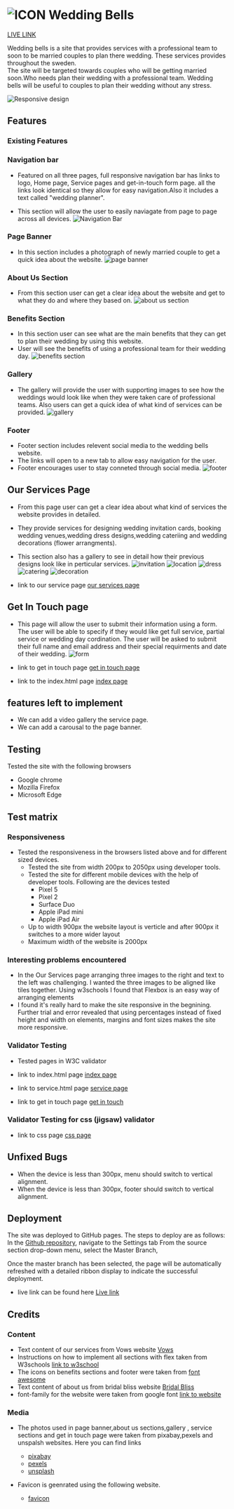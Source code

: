 # ![ICON](./favicon/favicon.ico) Wedding Bells 

[LIVE LINK](https://chathugaj.github.io/Wedding-Bells/get-in-touch.html)

Wedding bells is a site that provides services with a professional team to soon to be married couples to plan there wedding.
These services provides throughout the sweden.  
The site will be targeted towards couples who will be getting married soon.Who needs plan their wedding with a professional team.
Wedding bells will be useful to couples to plan their wedding without any stress.

![Responsive design](./readme/Screenshot%202023-05-28%20at%2001.27.46.png)

## Features

### Existing Features
  ### Navigation bar
  - Featured on all three pages, full responsive navigation bar has links to logo, Home page, Service pages and get-in-touch form page.
all the links look identical so they allow for easy navigation.Also it includes a text called "wedding planner". 

  - This section will allow the user to easily naviagate from page to page across all devices.
  ![Navigation Bar](./readme/nav-bar.png)

  ### Page Banner
  - In this section includes a photograph of newly married couple to get a  quick idea about the website.
  ![page banner](./readme/page-banner.png)

  ### About Us Section 
  - From this section user can get a clear idea about the website and get to what they do and where they based on.
  ![about us section](./readme/about-us.png)

  ### Benefits Section
  - In this section user can see what are the main benefits that they can get to plan their wedding by using this website.
  - User will see the benefits of using a professional team for their wedding day.
  ![benefits section](./readme/benefits-sec.png)

  ### Gallery
  - The gallery will provide the user with supporting images to see how the weddings would look like
  when they were taken care of professional teams.
  Also users can get a quick idea of what kind of services can be provided.
  ![gallery](./readme/gallery.png)

  ### Footer
  - Footer section includes relevent social media to the wedding bells website.
  - The links will open to a new tab to allow easy navigation for the user.
  - Footer encourages user to stay conneted through social media.
  ![footer](./readme/footer.png)

  ## Our Services Page
  - From this page user can get a clear idea about what kind of services the website provides in detailed.
  - They provide services for designing wedding invitation cards, booking wedding venues,wedding dress designs,wedding cateriing and wedding decorations (flower arrangments).
  - This section also has a gallery to see in detail how their previous designs look like 
    in perticular services.
    ![invitation](./readme/invitation.png)
    ![location](./readme/location.png)
    ![dress](./readme/dress.png)
    ![catering](./readme/catering.png)
    ![decoration](./readme/decorations.png)

  - link to our service page
    [our services page](./services.html)


  ## Get In Touch page
  - This page will allow the user to submit their information using a form. The user will be able to specify if they would like get full service, partial service or wedding day cordination. The user will be asked to submit their full name and email address and their special requirments and date of their wedding.
  ![form](./readme/form.png)

  - link to get in touch page 
    [get in touch page](./get-in-touch.html)
  
  - link to the index.html page
    [index page](./index.html)

## features left to implement
  - We can add a video gallery the service page.
  - We can add a carousal to the page banner.

## Testing

Tested the site with the following browsers
- Google chrome
- Mozilla Firefox
- Microsoft Edge

## Test matrix


### Responsiveness
- Tested the responsiveness in the browsers listed above and for different sized devices.
    - Tested the site from width 200px to 2050px using developer tools.
    - Tested the site for different mobile devices with the help of developer tools. Following are the devices tested
        - Pixel 5
        - Pixel 2
        - Surface Duo
        - Apple iPad mini
        - Apple iPad Air
    - Up to width 900px the website layout is verticle and after 900px it switches to a more wider layout
    - Maximum width of the website is 2000px

### Interesting problems encountered
- In the Our Services page arranging three images to the right and text to the left was challenging. I wanted the three images to be aligned like tiles together. Using w3schools I found that Flexbox is an easy way of arranging elements
- I found it's really hard to make the site responsive in the begnining. Further trial and error revealed that using percentages instead of fixed height and width on elements, margins and font sizes makes the site more responsive.

### Validator Testing
- Tested pages in W3C validator
-  link to index.html page
  [index page](https://validator.w3.org/nu/?showsource=yes&doc=https%3A%2F%2Fchathugaj.github.io%2FWedding-Bells%2Findex.html)

-  link to service.html page
  [service page](https://validator.w3.org/nu/?showsource=yes&doc=https%3A%2F%2Fchathugaj.github.io%2FWedding-Bells%2Fservices.html)

-  link to get in touch page
 [get in touch](https://validator.w3.org/nu/?showsource=yes&doc=https%3A%2F%2Fchathugaj.github.io%2FWedding-Bells%2Fget-in-touch.html)
  
### Validator Testing for css (jigsaw) validator 
- link to css page
  [css page](https://jigsaw.w3.org/css-validator/validator?uri=https%3A%2F%2Fchathugaj.github.io%2FWedding-Bells%2Fcss%2Fstyle1.css&profile=css3svg&usermedium=all&warning=1&vextwarning=&lang=en)

## Unfixed Bugs
- When the device is less than 300px, menu should switch to vertical alignment.
- When the device is less than 300px, footer should switch to vertical alignment.

## Deployment
The site was deployed to GitHub pages.
The steps to deploy are as follows:
In the [Github repository](https://github.com/chathugaj/Wedding-Bells), navigate to the Settings tab
From the source section drop-down menu, select the Master Branch,

Once the master branch has been selected, the page will be automatically refreshed with a detailed ribbon display to indicate the successful deployment.

- live link can be found here 
  [Live link](https://chathugaj.github.io/Wedding-Bells/)

## Credits
### Content
 - Text content of our services from Vows website
 [Vows](https://vowsportugal.com/en/what-we-do/)
- Instructions on how to implement all sections with flex taken from W3schools
  [link to w3school](https://www.w3schools.com/css/tryit.asp?filename=trycss3_flexbox_responsive)
- The icons on benefits sections and footer were taken from 
  [font awesome](https://fontawesome.com/icons)
- Text content of about us from bridal bliss website
[Bridal Bliss](https://www.bridalbliss.com/full-service)
- font-family for the website were taken from google font
[link to website](https://fonts.google.com/)

### Media 
- The photos used in page banner,about us sections,gallery 
  , service sections and get in touch page were taken from 
  pixabay,pexels and unspalsh websites. Here you can find links

  - [pixabay](https://pixabay.com/photos/search/wedding%20couple/?manual_search=1)
  - [pexels](https://www.pexels.com/)
  - [unsplash](https://unsplash.com/)

- Favicon is geenrated using the following website.
  - [favicon](https://favicon.io/favicon-generator/)

